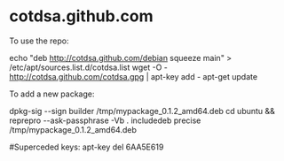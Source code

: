 cotdsa.github.com
=================

To use the repo:

echo "deb http://cotdsa.github.com/debian squeeze main" > /etc/apt/sources.list.d/cotdsa.list
wget -O - http://cotdsa.github.com/cotdsa.gpg | apt-key add -
apt-get update

To add a new package:

dpkg-sig --sign builder /tmp/mypackage_0.1.2_amd64.deb
cd ubuntu && reprepro --ask-passphrase -Vb . includedeb precise /tmp/mypackage_0.1.2_amd64.deb

#Superceded keys:
apt-key del 6AA5E619
